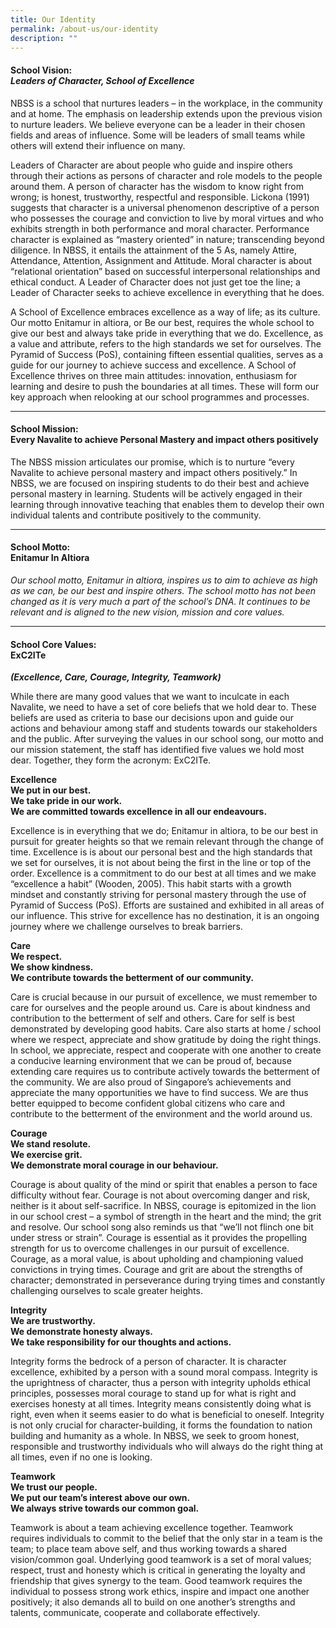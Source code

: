 ```yaml
---
title: Our Identity
permalink: /about-us/our-identity
description: ""
---
```

<h4><strong>School Vision:<br /></strong><em>Leaders of Character, School of Excellence</em></h4>
<p>NBSS is a school that nurtures leaders &ndash; in the workplace, in the community and at home. The emphasis on leadership extends upon the previous vision to nurture leaders. We believe everyone can be a leader in their chosen fields and areas of influence. Some will be leaders of small teams while others will extend their influence on many.</p>
<p>Leaders of Character are about people who guide and inspire others through their actions as persons of character and role models to the people around them. A person of character has the wisdom to know right from wrong; is honest, trustworthy, respectful and responsible. Lickona (1991) suggests that character is a universal phenomenon descriptive of a person who possesses the courage and conviction to live by moral virtues and who exhibits strength in both performance and moral character. Performance character is explained as &ldquo;mastery oriented&rdquo; in nature; transcending beyond diligence. In NBSS, it entails the attainment of the 5 As, namely Attire, Attendance, Attention, Assignment and Attitude. Moral character is about &ldquo;relational orientation&rdquo; based on successful interpersonal relationships and ethical conduct. A Leader of Character does not just get toe the line; a Leader of Character seeks to achieve excellence in everything that he does.</p>
<p>A School of Excellence embraces excellence as a way of life; as its culture. Our motto Enitamur in altiora, or Be our best, requires the whole school to give our best and always take pride in everything that we do. Excellence, as a value and attribute, refers to the high standards we set for ourselves. The Pyramid of Success (PoS), containing fifteen essential qualities, serves as a guide for our journey to achieve success and excellence. A School of Excellence thrives on three main attitudes: innovation, enthusiasm for learning and desire to push the boundaries at all times. These will form our key approach when relooking at our school programmes and processes.</p>
<hr />
<h4><strong>School Mission:</strong><br />Every Navalite to achieve Personal Mastery and impact others positively</h4>
<p>The NBSS mission articulates our promise, which is to nurture &ldquo;every Navalite to achieve personal mastery and impact others positively.&rdquo; In NBSS, we are focused on inspiring students to do their best and achieve personal mastery in learning. Students will be actively engaged in their learning through innovative teaching that enables them to develop their own individual talents and contribute positively to the community.</p>
<hr />
<h4><strong>School Motto:</strong><br />Enitamur In Altiora</h4>
<p><em>Our school motto, Enitamur in altiora, inspires us to aim to achieve as high as we can, be our best and inspire others. The school motto has not been changed as it is very much a part of the school&rsquo;s DNA. It continues to be relevant and is aligned to the new vision, mission and core values.</em></p>
<hr />
<h4><strong>School Core Values:<br /></strong>ExC2ITe</h4>
<p><strong><em>(Excellence, Care, Courage, Integrity, Teamwork)</em></strong></p>
<p>While there are many good values that we want to inculcate in each Navalite, we need to have a set of core beliefs that we hold dear to. These beliefs are used as criteria to base our decisions upon and guide our actions and behaviour among staff and students towards our stakeholders and the public. After surveying the values in our school song, our motto and our mission statement, the staff has identified five values we hold most dear. Together, they form the acronym: ExC2ITe.</p>
<p><strong>Excellence<br /></strong><strong>We put in our best.<br /></strong><strong>We take pride in our work.<br /></strong><strong>We are committed towards excellence in all our endeavours.</strong></p>
<p>Excellence is in everything that we do; Enitamur in altiora, to be our best in pursuit for greater heights so that we remain relevant through the change of time. Excellence is is about our personal best and the high standards that we set for ourselves, it is not about being the first in the line or top of the order. Excellence is a commitment to do our best at all times and we make &ldquo;excellence a habit&rdquo; (Wooden, 2005). This habit starts with a growth mindset and constantly striving for personal mastery through the use of Pyramid of Success (PoS). Efforts are sustained and exhibited in all areas of our influence. This strive for excellence has no destination, it is an ongoing journey where we challenge ourselves to break barriers.</p>
<p><strong>Care<br /></strong><strong>We respect.<br /></strong><strong>We show kindness.<br /></strong><strong>We contribute towards the betterment of our community.</strong></p>
<p>Care is crucial because in our pursuit of excellence, we must remember to care for ourselves and the people around us. Care is about kindness and contribution to the betterment of self and others. Care for self is best demonstrated by developing good habits. Care also starts at home / school where we respect, appreciate and show gratitude by doing the right things. In school, we appreciate, respect and cooperate with one another to create a conducive learning environment that we can be proud of, because extending care requires us to contribute actively towards the betterment of the community. We are also proud of Singapore&rsquo;s achievements and appreciate the many opportunities we have to find success. We are thus better equipped to become confident global citizens who care and contribute to the betterment of the environment and the world around us.</p>
<p><strong>Courage<br /></strong><strong>We stand resolute.<br /></strong><strong>We exercise grit.<br /></strong><strong>We demonstrate moral courage in our behaviour.</strong></p>
<p>Courage is about quality of the mind or spirit that enables a person to face difficulty without fear. Courage is not about overcoming danger and risk, neither is it about self-sacrifice. In NBSS, courage is epitomized in the lion in our school crest &ndash; a symbol of strength in the heart and the mind; the grit and resolve. Our school song also reminds us that &ldquo;we&rsquo;ll not flinch one bit under stress or strain&rdquo;. Courage is essential as it provides the propelling strength for us to overcome challenges in our pursuit of excellence. Courage, as a moral value, is about upholding and championing valued convictions in trying times. Courage and grit are about the strengths of character; demonstrated in perseverance during trying times and constantly challenging ourselves to scale greater heights.</p>
<p><strong>Integrity<br /></strong><strong>We are trustworthy.<br /></strong><strong>We demonstrate honesty always.<br /></strong><strong>We take responsibility for our thoughts and actions.</strong></p>
<p>Integrity forms the bedrock of a person of character. It is character excellence, exhibited by a person with a sound moral compass. Integrity is the uprightness of character, thus a person with integrity upholds ethical principles, possesses moral courage to stand up for what is right and exercises honesty at all times. Integrity means consistently doing what is right, even when it seems easier to do what is beneficial to oneself. Integrity is not only crucial for character-building, it forms the foundation to nation building and humanity as a whole. In NBSS, we seek to groom honest, responsible and trustworthy individuals who will always do the right thing at all times, even if no one is looking.</p>
<p><strong>Teamwork</strong><br /><strong>We trust our people.<br /></strong><strong>We put our team&rsquo;s interest above our own.<br /></strong><strong>We always strive towards our common goal.</strong></p>
<p>Teamwork is about a team achieving excellence together. Teamwork requires individuals to commit to the belief that the only star in a team is the team; to place team above self, and thus working towards a shared vision/common goal. Underlying good teamwork is a set of moral values; respect, trust and honesty which is critical in generating the loyalty and friendship that gives synergy to the team. Good teamwork requires the individual to possess strong work ethics, inspire and impact one another positively; it also demands all to build on one another&rsquo;s strengths and talents, communicate, cooperate and collaborate effectively.</p>